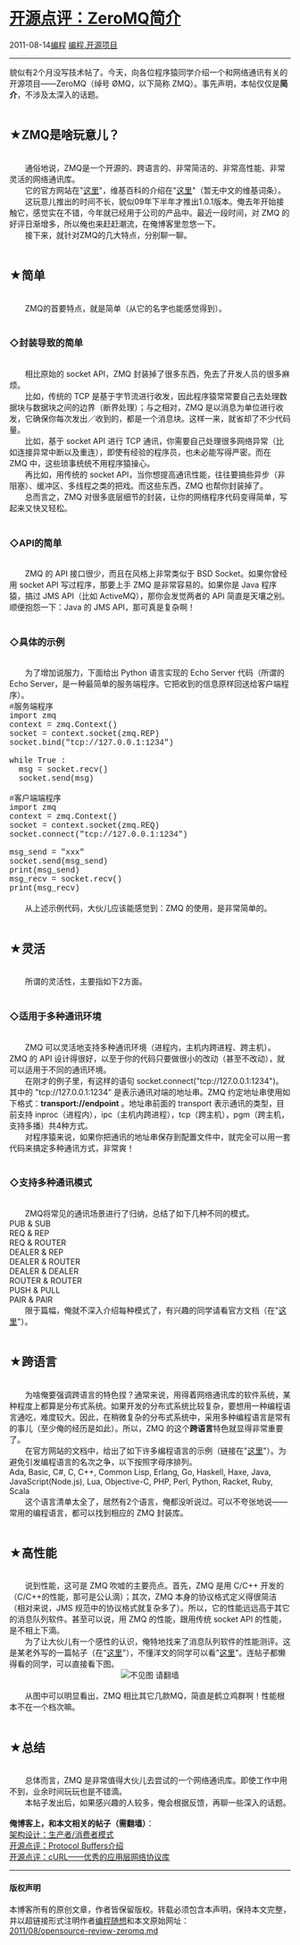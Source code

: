 <!DOCTYPE html>
<html xmlns="http://www.w3.org/1999/xhtml" xml:lang="zh-CN">
<head>
<meta http-equiv="Content-Type" content="text/html; charset=utf-8" />
<meta name="generator" content="Python script by program.think@gmail.com" />
<meta name="provider" content="program-think.blogspot.com" />
<link type="text/css" rel="stylesheet" href="../../css/program-think.css" />
<title>开源点评：ZeroMQ简介 - 编程随想的博客</title>
</head>
<body>
<div id="main" style="width:100%;">
<h1><a href="../../index.md" title="回到首页">开源点评：ZeroMQ简介</a></h1>
<div class="post-info"><span class="date-header">2011-08-14</span><a href="../../tags/E7BC96E7A88B.md" class="tag">编程</a> <a href="../../tags/E7BC96E7A88B.E5BC80E6BA90E9A1B9E79BAE.md" class="tag">编程.开源项目</a> </div>
<hr>
<div class="post">
貌似有2个月没写技术帖了。今天，向各位程序猿同学介绍一个和网络通讯有关的开源项目——ZeroMQ（绰号 ØMQ，以下简称 ZMQ）。事先声明，本帖仅仅是<b>简介</b>，不涉及太深入的话题。<!--program-think--><br /><br /><h2>★ZMQ是啥玩意儿？</h2><br />　　通俗地说，ZMQ是一个开源的、跨语言的、非常简洁的、非常高性能、非常灵活的网络通讯库。<br />　　它的官方网站在"<a href="http://www.zeromq.org/" target="_blank" rel="nofollow">这里</a>"，维基百科的介绍在"<a href="http://en.wikipedia.org/wiki/%C3%98MQ" target="_blank" rel="nofollow">这里</a>"（暂无中文的维基词条）。<br />　　这玩意儿推出的时间不长，貌似09年下半年才推出1.0.1版本。俺去年开始接触它，感觉实在不错，今年就已经用于公司的产品中。最近一段时间，对 ZMQ 的好评日渐增多，所以俺也来赶赶潮流，在俺博客里忽悠一下。<br />　　接下来，就针对ZMQ的几大特点，分别聊一聊。<br /><br /><h2>★简单</h2><br />　　ZMQ的首要特点，就是简单（从它的名字也能感觉得到）。<br /><br /><h3>◇封装导致的简单</h3><br />　　相比原始的 socket API，ZMQ 封装掉了很多东西，免去了开发人员的很多麻烦。<br />　　比如，传统的 TCP 是基于字节流进行收发，因此程序猿常常要自己去处理数据块与数据块之间的边界（断界处理）；与之相对，ZMQ 是以消息为单位进行收发，它确保你每次发出／收到的，都是一个消息块。这样一来，就省却了不少代码量。<br />　　比如，基于 socket API 进行 TCP 通讯，你需要自己处理很多网络异常（比如连接异常中断以及重连），即使有经验的程序员，也未必能写得严密。而在 ZMQ 中，这些琐事统统不用程序猿操心。<br />　　再比如，用传统的 socket API，当你想提高通讯性能，往往要搞些异步（非阻塞）、缓冲区、多线程之类的把戏。而这些东西，ZMQ 也帮你封装掉了。<br />　　总而言之，ZMQ 对很多底层细节的封装，让你的网络程序代码变得简单，写起来又快又轻松。<br /><br /><h3>◇API的简单</h3><br />　　ZMQ 的 API 接口很少，而且在风格上非常类似于 BSD Socket。如果你曾经用 socket API 写过程序，那要上手 ZMQ 是非常容易的。如果你是 Java 程序猿，搞过 JMS API（比如 ActiveMQ），那你会发觉两者的 API 简直是天壤之别。顺便抱怨一下：Java 的 JMS API，那可真是复杂啊！<br /><br /><h3>◇具体的示例</h3><br />　　为了增加说服力，下面给出 Python 语言实现的 Echo Server 代码（所谓的Echo Server，是一种最简单的服务端程序。它把收到的信息原样回送给客户端程序）。<br /><font face="Courier New">#服务端程序<br />import zmq<br />context = zmq.Context()<br />socket = context.socket(zmq.REP)<br />socket.bind("tcp://127.0.0.1:1234")<br /> <br />while True :<br />&nbsp;&nbsp;msg = socket.recv()<br />&nbsp;&nbsp;socket.send(msg)<br /><br />#客户端端程序<br />import zmq<br />context = zmq.Context()<br />socket = context.socket(zmq.REQ)<br />socket.connect("tcp://127.0.0.1:1234")<br /><br />msg_send = "xxx"<br />socket.send(msg_send)<br />print(msg_send)<br />msg_recv = socket.recv()<br />print(msg_recv)<br /></font><br />　　从上述示例代码，大伙儿应该能感觉到：ZMQ 的使用，是非常简单的。<br /><br /><h2>★灵活</h2><br />　　所谓的灵活性，主要指如下2方面。<br /><br /><h3>◇适用于多种通讯环境</h3><br />　　ZMQ 可以灵活地支持多种通讯环境（进程内，主机内跨进程、跨主机）。ZMQ 的 API 设计得很好，以至于你的代码只要做很小的改动（甚至不改动），就可以适用于不同的通讯环境。<br />　　在刚才的例子里，有这样的语句 socket.connect("tcp://127.0.0.1:1234")。其中的 "tcp://127.0.0.1:1234" 是表示通讯对端的地址串。ZMQ 约定地址串使用如下格式：<b>transport://endpoint</b> 。地址串前面的 transport 表示通讯的类型，目前支持 inproc（进程内），ipc（主机内跨进程），tcp（跨主机），pgm（跨主机，支持多播）共4种方式。<br />　　对程序猿来说，如果你把通讯的地址串保存到配置文件中，就完全可以用一套代码来搞定多种通讯方式，非常爽！<br /><br /><h3>◇支持多种通讯模式</h3><br />　　ZMQ将常见的通讯场景进行了归纳，总结了如下几种不同的模式。<br />PUB & SUB<br />REQ & REP<br />REQ & ROUTER<br />DEALER & REP<br />DEALER & ROUTER<br />DEALER & DEALER<br />ROUTER & ROUTER<br />PUSH & PULL<br />PAIR & PAIR<br />　　限于篇幅，俺就不深入介绍每种模式了，有兴趣的同学请看官方文档（在"<a href="http://zguide.zeromq.org/page:all#Core-Messaging-Patterns" target="_blank" rel="nofollow">这里</a>"）。<br /><br /><h2>★跨语言</h2><br />　　为啥俺要强调跨语言的特色捏？通常来说，用得着网络通讯库的软件系统，某种程度上都算是分布式系统。如果开发的分布式系统比较复杂，要想用一种编程语言通吃，难度较大。因此，在稍微复杂的分布式系统中，采用多种编程语言是常有的事儿（至少俺的经历是如此）。所以，ZMQ 的这个<b>跨语言</b>特色就显得非常重要了。<br />　　在官方网站的文档中，给出了如下许多编程语言的示例（链接在"<a href="https://github.com/imatix/zguide/tree/master/examples/" target="_blank" rel="nofollow">这里</a>"）。为避免引发编程语言的名次之争，以下按照字母序排列。<br />Ada, Basic, C#, C, C++, Common Lisp, Erlang, Go, Haskell, Haxe, Java, JavaScript(Node.js), Lua, Objective-C, PHP, Perl, Python, Racket, Ruby, Scala<br />　　这个语言清单太全了，居然有2个语言，俺都没听说过。可以不夸张地说——常用的编程语言，都可以找到相应的 ZMQ 封装库。<br /><br /><h2>★高性能</h2><br />　　说到性能，这可是 ZMQ 吹嘘的主要亮点。首先，ZMQ 是用 C/C++ 开发的（C/C++的性能，那可是公认滴）；其次，ZMQ 本身的协议格式定义得很简洁（相对来说，JMS 规范中的协议格式就复杂多了）。所以，它的性能远远高于其它的消息队列软件。甚至可以说，用 ZMQ 的性能，跟用传统 socket API 的性能，是不相上下滴。<br />　　为了让大伙儿有一个感性的认识，俺特地找来了消息队列软件的性能测评。这是某老外写的一篇帖子（在"<a href="http://mikehadlow.blogspot.com/2011/04/message-queue-shootout.html" target="_blank" rel="nofollow">这里</a>"），不懂洋文的同学可以看"<a href="http://kb.cnblogs.com/page/100982/" target="_blank" rel="nofollow">这里</a>"。连帖子都懒得看的同学，可以直接看下图。<br /><center><img src="../../images/2011/08/OgAAABNdwNWFGFZEpNsy7id0do9EGaCgJIqBQNzzw49mVt0lpZHCWUuNoy5nuwC8VLTKAbBUCBSQBGg4S1UZikmh3GUA15jOjG7Mfc_VVwfAGm5MrBI22eWT7sWL" alt="不见图 请翻墙"></center><br />　　从图中可以明显看出，ZMQ 相比其它几款MQ，简直是鹤立鸡群啊！性能根本不在一个档次嘛。<br /><br /><h2>★总结</h2><br />　　总体而言，ZMQ 是非常值得大伙儿去尝试的一个网络通讯库。即使工作中用不到，业余时间玩玩也是不错滴。<br />　　本帖子发出后，如果感兴趣的人较多，俺会根据反馈，再聊一些深入的话题。<br /><br /><b>俺博客上，和本文相关的帖子（需翻墙）</b>：<br /><a href="../../2009/03/producer-consumer-pattern-0-overview.md">架构设计：生产者/消费者模式</a><br /><a href="../../2009/05/opensource-review-protocol-buffers.md">开源点评：Protocol Buffers介绍</a><br /><a href="../../2009/03/opensource-review-curl-library.md">开源点评：cURL——优秀的应用层网络协议库</a><div class="blogger-post-footer">
</div>
<hr>
<div class="copyright">
<h4>版权声明</h4>
本博客所有的原创文章，作者皆保留版权。转载必须包含本声明，保持本文完整，并以超链接形式注明作者<a href="mailto:program.think@gmail.com">编程随想</a>和本文原始网址：<br>
<a href="2011/08/opensource-review-zeromq.md">2011/08/opensource-review-zeromq.md</a>
</div>
</div>
</body>
</html>
